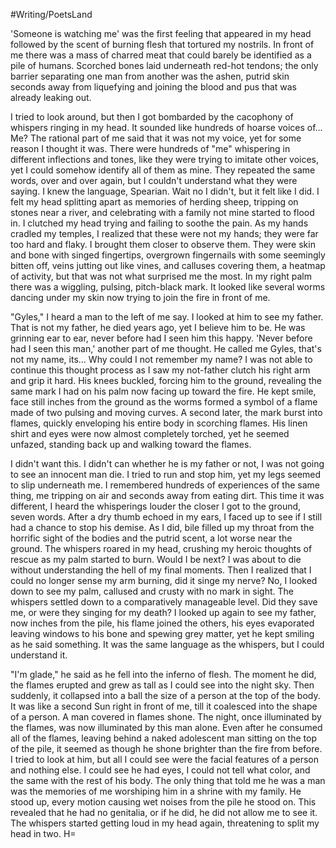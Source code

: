 #Writing/PoetsLand 

'Someone is watching me' was the first feeling that appeared in my head followed by the scent of burning flesh that tortured my nostrils. In front of me there was a mass of charred meat that could barely be identified as a pile of humans. Scorched bones laid underneath red-hot tendons; the only barrier separating one man from another was the ashen, putrid skin seconds away from liquefying and joining the blood and pus that was already leaking out.

I tried to look around, but then I got bombarded by the cacophony of whispers ringing in my head. It sounded like hundreds of hoarse voices of... Me? The rational part of me said that it was not my voice, yet for some reason I thought it was. There were hundreds of "me" whispering in different inflections and tones, like they were trying to imitate other voices, yet I could somehow identify all of them as mine. They repeated the same words, over and over again, but I couldn't understand what they were saying. I knew the language, Spearian. Wait no I didn't, but it felt like I did. I felt my head splitting apart as memories of herding sheep, tripping on stones near a river, and celebrating with a family not mine started to flood in. I clutched my head trying and failing to soothe the pain. As my hands cradled my temples, I realized that these were not my hands; they were far too hard and flaky. I brought them closer to observe them. They were skin and bone with singed fingertips, overgrown fingernails with some seemingly bitten off, veins jutting out like vines, and calluses covering them, a heatmap of activity, but that was not what surprised me the most. In my right palm there was a wiggling, pulsing, pitch-black mark. It looked like several worms dancing under my skin now trying to join the fire in front of me. 

"Gyles," I heard a man to the left of me say. I looked at him to see my father. That is not my father, he died years ago, yet I believe him to be. He was grinning ear to ear, never before had I seen him this happy. 'Never before had I seen this man,' another part of me thought. He called me Gyles, that's not my name, its... Why could I not remember my name? I was not able to continue this thought process as I saw my not-father clutch his right arm and grip it hard. His knees buckled, forcing him to the ground, revealing the same mark I had on his palm now facing up toward the fire. He kept smile, face still inches from the ground as the worms formed a symbol of a flame made of two pulsing and moving curves. A second later, the mark burst into flames, quickly enveloping his entire body in scorching flames. His linen shirt and eyes were now almost completely torched, yet he seemed unfazed, standing back up and walking toward the flames.

I didn't want this. I didn't can whether he is my father or not, I was not going to see an innocent man die. I tried to run and stop him, yet my legs seemed to slip underneath me. I remembered hundreds of experiences of the same thing, me tripping on air and seconds away from eating dirt. This time it was different, I heard the whisperings louder the closer I got to the ground, seven words. After a dry thumb echoed in my ears, I faced up to see if I still had a chance to stop his demise. As I did, bile filled up my throat from the horrific sight of the bodies and the putrid scent, a lot worse near the ground. The whispers roared in my head, crushing my heroic thoughts of rescue as my palm started to burn. Would I be next? I was about to die without understanding the hell of my final moments. Then I realized that I could no longer sense my arm burning, did it singe my nerve? No, I looked down to see my palm, callused and crusty with no mark in sight. The whispers settled down to a comparatively manageable level. Did they save me, or were they singing for my death? I looked up again to see my father, now inches from the pile, his flame joined the others, his eyes evaporated leaving windows to his bone and spewing grey matter, yet he kept smiling as he said something. It was the same language as the whispers, but I could understand it. 

"I'm glade," he said as he fell into the inferno of flesh. The moment he did, the flames erupted and grew as tall as I could see into the night sky. Then suddenly, it collapsed into a ball the size of a person at the top of the body. It was like a second Sun right in front of me, till it coalesced into the shape of a person. A man covered in flames shone. The night, once illuminated by the flames, was now illuminated by this man alone. Even after he consumed all of the flames, leaving behind a naked adolescent man sitting on the top of the pile, it seemed as though he shone brighter than the fire from before. I tried to look at him, but all I could see were the facial features of a person and nothing else. I could see he had eyes, I could not tell what color, and the same with the rest of his body. The only thing that told me he was a man was the memories of me worshiping him in a shrine with my family. He stood up, every motion causing wet noises from the pile he stood on. This revealed that he had no genitalia, or if he did, he did not allow me to see it. The whispers started getting loud in my head again, threatening to split my head in two. H=